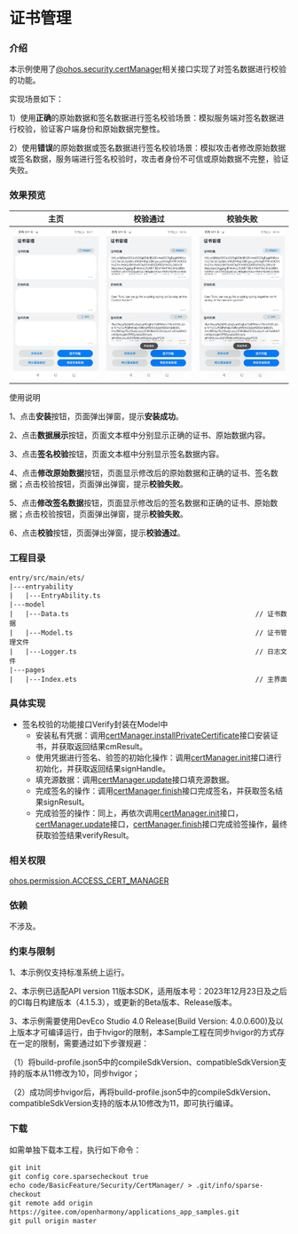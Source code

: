 # 证书管理

### 介绍

本示例使用了[@ohos.security.certManager](https://gitee.com/openharmony/docs/blob/master/zh-cn/application-dev/reference/apis-device-certificate-kit/js-apis-certManager.md)相关接口实现了对签名数据进行校验的功能。

实现场景如下：

1）使用**正确**的原始数据和签名数据进行签名校验场景：模拟服务端对签名数据进行校验，验证客户端身份和原始数据完整性。

2）使用**错误**的原始数据或签名数据进行签名校验场景：模拟攻击者修改原始数据或签名数据，服务端进行签名校验时，攻击者身份不可信或原始数据不完整，验证失败。

### 效果预览

|                 主页                 |                   校验通过                   |             校验失败             |
|:----------------------------------:|:------------------------------------------:|:---------------------------------------:|
| ![](screenshots/device/index.jpeg) | ![](screenshots/device/verify_success.jpeg) | ![](screenshots/device/verify_fail.jpeg) |

使用说明

1、点击**安装**按钮，页面弹出弹窗，提示**安装成功**。

2、点击**数据展示**按钮，页面文本框中分别显示正确的证书、原始数据内容。

3、点击**签名校验**按钮，页面文本框中分别显示签名数据内容。

4、点击**修改原始数据**按钮，页面显示修改后的原始数据和正确的证书、签名数据；点击校验按钮，页面弹出弹窗，提示**校验失败**。

5、点击**修改签名数据**按钮，页面显示修改后的签名数据和正确的证书、原始数据；点击校验按钮，页面弹出弹窗，提示**校验失败**。

6、点击**校验**按钮，页面弹出弹窗，提示**校验通过**。

### 工程目录

```
entry/src/main/ets/
|---entryability
|   |---EntryAbility.ts       
|---model
|   |---Data.ts                                               // 证书数据
|   |---Model.ts                                              // 证书管理文件
|   |---Logger.ts                                             // 日志文件
|---pages
|   |---Index.ets                                             // 主界面
```

### 具体实现 

* 签名校验的功能接口Verify封装在Model中
    * 安装私有凭据：调用[certManager.installPrivateCertificate](https://gitee.com/openharmony/docs/blob/master/zh-cn/application-dev/reference/apis-device-certificate-kit/js-apis-certManager.md#certmanagerinstallprivatecertificate)接口安装证书，并获取返回结果cmResult。
    * 使用凭据进行签名、验签的初始化操作：调用[certManager.init](https://gitee.com/openharmony/docs/blob/master/zh-cn/application-dev/reference/apis-device-certificate-kit/js-apis-certManager.md#certmanagerinit)接口进行初始化，并获取返回结果signHandle。
    * 填充源数据：调用[certManager.update](https://gitee.com/openharmony/docs/blob/master/zh-cn/application-dev/reference/apis-device-certificate-kit/js-apis-certManager.md#certmanagerupdate)接口填充源数据。
    * 完成签名的操作：调用[certManager.finish](https://gitee.com/openharmony/docs/blob/master/zh-cn/application-dev/reference/apis-device-certificate-kit/js-apis-certManager.md#certmanagerfinish)接口完成签名，并获取签名结果signResult。
    * 完成验签的操作：同上，再依次调用[certManager.init](https://gitee.com/openharmony/docs/blob/master/zh-cn/application-dev/reference/apis-device-certificate-kit/js-apis-certManager.md#certmanagerinit)接口，[certManager.update](https://gitee.com/openharmony/docs/blob/master/zh-cn/application-dev/reference/apis-device-certificate-kit/js-apis-certManager.md#certmanagerupdate)接口，[certManager.finish](https://gitee.com/openharmony/docs/blob/master/zh-cn/application-dev/reference/apis-device-certificate-kit/js-apis-certManager.md#certmanagerfinish-1)接口完成验签操作，最终获取验签结果verifyResult。

### 相关权限

[ohos.permission.ACCESS_CERT_MANAGER](https://gitee.com/openharmony/docs/blob/master/zh-cn/application-dev/security/AccessToken/permissions-for-all.md#ohospermissionaccess_cert_manager)

### 依赖

不涉及。

### 约束与限制

1、本示例仅支持标准系统上运行。

2、本示例已适配API version 11版本SDK，适用版本号：2023年12月23日及之后的CI每日构建版本（4.1.5.3），或更新的Beta版本、Release版本。

3、本示例需要使用DevEco Studio 4.0 Release(Build Version: 4.0.0.600)及以上版本才可编译运行，由于hvigor的限制，本Sample工程在同步hvigor的方式存在一定的限制，需要通过如下步骤规避：

（1）将build-profile.json5中的compileSdkVersion、compatibleSdkVersion支持的版本从11修改为10，同步hvigor；

（2）成功同步hvigor后，再将build-profile.json5中的compileSdkVersion、compatibleSdkVersion支持的版本从10修改为11，即可执行编译。

### 下载

 如需单独下载本工程，执行如下命令： 

```
git init
git config core.sparsecheckout true
echo code/BasicFeature/Security/CertManager/ > .git/info/sparse-checkout
git remote add origin https://gitee.com/openharmony/applications_app_samples.git
git pull origin master
```

